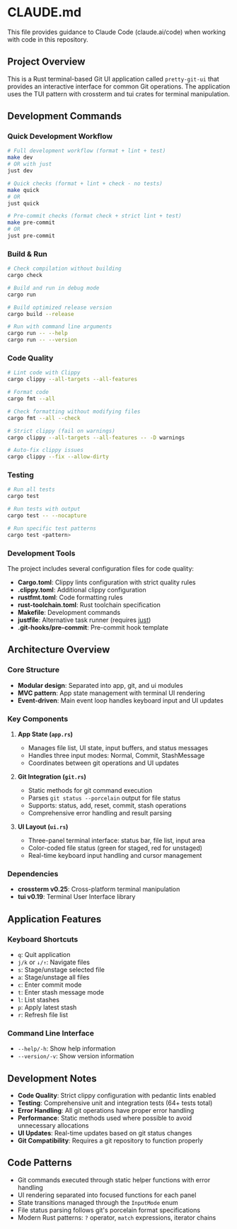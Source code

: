 # CLAUDE.md

This file provides guidance to Claude Code (claude.ai/code) when working with code in this repository.

## Project Overview

This is a Rust terminal-based Git UI application called `pretty-git-ui` that provides an interactive interface for common Git operations. The application uses the TUI pattern with crossterm and tui crates for terminal manipulation.

## Development Commands

### Quick Development Workflow
```bash
# Full development workflow (format + lint + test)
make dev
# OR with just
just dev

# Quick checks (format + lint + check - no tests)
make quick
# OR
just quick

# Pre-commit checks (format check + strict lint + test)
make pre-commit
# OR
just pre-commit
```

### Build & Run
```bash
# Check compilation without building
cargo check

# Build and run in debug mode
cargo run

# Build optimized release version
cargo build --release

# Run with command line arguments
cargo run -- --help
cargo run -- --version
```

### Code Quality
```bash
# Lint code with Clippy
cargo clippy --all-targets --all-features

# Format code
cargo fmt --all

# Check formatting without modifying files
cargo fmt --all --check

# Strict clippy (fail on warnings)
cargo clippy --all-targets --all-features -- -D warnings

# Auto-fix clippy issues
cargo clippy --fix --allow-dirty
```

### Testing
```bash
# Run all tests
cargo test

# Run tests with output
cargo test -- --nocapture

# Run specific test patterns
cargo test <pattern>
```

### Development Tools

The project includes several configuration files for code quality:
- **Cargo.toml**: Clippy lints configuration with strict quality rules
- **.clippy.toml**: Additional clippy configuration
- **rustfmt.toml**: Code formatting rules
- **rust-toolchain.toml**: Rust toolchain specification
- **Makefile**: Development commands
- **justfile**: Alternative task runner (requires [just](https://github.com/casey/just))
- **.git-hooks/pre-commit**: Pre-commit hook template

## Architecture Overview

### Core Structure
- **Modular design**: Separated into app, git, and ui modules
- **MVC pattern**: App state management with terminal UI rendering
- **Event-driven**: Main event loop handles keyboard input and UI updates

### Key Components

1. **App State (`app.rs`)**
   - Manages file list, UI state, input buffers, and status messages
   - Handles three input modes: Normal, Commit, StashMessage
   - Coordinates between git operations and UI updates

2. **Git Integration (`git.rs`)**
   - Static methods for git command execution
   - Parses `git status --porcelain` output for file status
   - Supports: status, add, reset, commit, stash operations
   - Comprehensive error handling and result parsing

3. **UI Layout (`ui.rs`)**
   - Three-panel terminal interface: status bar, file list, input area
   - Color-coded file status (green for staged, red for unstaged)
   - Real-time keyboard input handling and cursor management

### Dependencies
- **crossterm v0.25**: Cross-platform terminal manipulation
- **tui v0.19**: Terminal User Interface library

## Application Features

### Keyboard Shortcuts
- `q`: Quit application
- `j/k` or `↓/↑`: Navigate files
- `s`: Stage/unstage selected file
- `a`: Stage/unstage all files
- `c`: Enter commit mode
- `t`: Enter stash message mode
- `l`: List stashes
- `p`: Apply latest stash
- `r`: Refresh file list

### Command Line Interface
- `--help/-h`: Show help information
- `--version/-v`: Show version information

## Development Notes

- **Code Quality**: Strict clippy configuration with pedantic lints enabled
- **Testing**: Comprehensive unit and integration tests (64+ tests total)
- **Error Handling**: All git operations have proper error handling
- **Performance**: Static methods used where possible to avoid unnecessary allocations
- **UI Updates**: Real-time updates based on git status changes
- **Git Compatibility**: Requires a git repository to function properly

## Code Patterns

- Git commands executed through static helper functions with error handling
- UI rendering separated into focused functions for each panel
- State transitions managed through the `InputMode` enum
- File status parsing follows git's porcelain format specifications
- Modern Rust patterns: `?` operator, `match` expressions, iterator chains